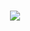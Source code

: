 <!--
**djt889/djt889** is a ✨ _special_ ✨ repository because its `README.md` (this file) appears on your GitHub profile.

Here are some ideas to get you started:

- 🔭 I’m currently working on ...
- 🌱 I’m currently learning ...
- 👯 I’m looking to collaborate on ...
- 🤔 I’m looking for help with ...
- 💬 Ask me about ...
- 📫 How to reach me: ...
- 😄 Pronouns: ...
- ⚡ Fun fact: ...
-->
<h1 align="center"> <img src="https://readme-typing-svg.herokuapp.com/?lines=Print(%22Hello%2C%20World!%22);祝大家天天开心！&center=true&size=27"> </a> </h1>
<div align="center"> <img src="https://github-readme-activity-graph.vercel.app/graph?username=djt889&theme=dracula /> </div>



